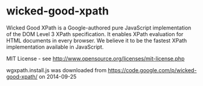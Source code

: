 wicked-good-xpath
=================

Wicked Good XPath is a Google-authored pure JavaScript implementation of the DOM Level 3 XPath specification. It enables XPath evaluation for HTML documents in every browser. We believe it to be the fastest XPath implementation available in JavaScript.

MIT License - see http://www.opensource.org/licenses/mit-license.php

wgxpath.install.js was downloaded from https://code.google.com/p/wicked-good-xpath/ on 2014-09-25